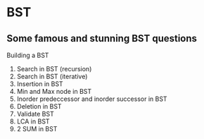 # BST
## Some famous and stunning BST  questions
Building a BST
1) Search in BST (recursion)
2) Search in BST (iterative)
3) Insertion in BST
4) Min and Max node in BST
5) Inorder predeccessor and inorder successor in BST
6) Deletion in BST
7) Validate BST
8) LCA in BST
9) 2 SUM in BST
